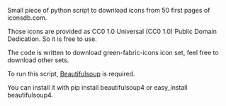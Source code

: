 Small piece of python script to download icons from 50 first pages of iconsdb.com.

Those icons are provided as CC0 1.0 Universal (CC0 1.0) Public Domain Dedication. So it is free to use.

The code is written to download green-fabric-icons icon set, feel free to download other sets.

To run this script, [Beautifulsoup](http://www.crummy.com/software/BeautifulSoup/) is required.

You can install it with pip install beautifulsoup4 or easy_install beautifulsoup4.
